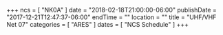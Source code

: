 +++
ncs = [ "NK0A" ]
date = "2018-02-18T21:00:00-06:00"
publishDate = "2017-12-21T12:47:37-06:00"
endTime = ""
location = ""
title = "UHF/VHF Net 07"
categories = [ "ARES" ]
dates = [ "NCS Schedule" ]
+++
